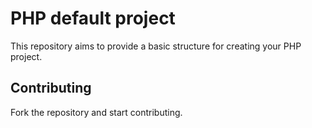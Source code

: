 # PHP default project
This repository aims to provide a basic structure for creating your PHP project.

## Contributing
Fork the repository and start contributing.